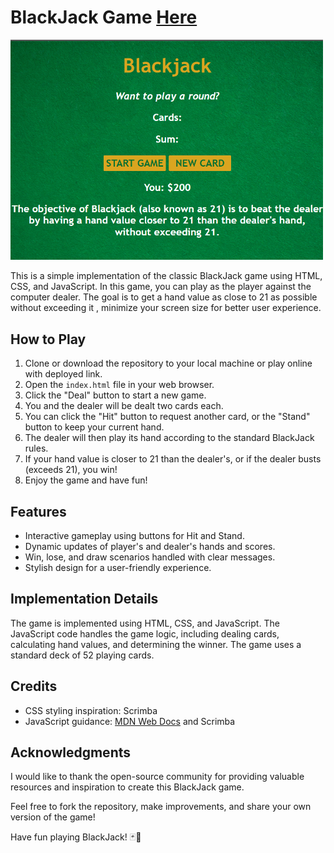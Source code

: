 # BlackJack Game <a href="https://blackjack-bydivvsaxena.netlify.app/" target="_blank">Here</a>

<img src="images/homepage.png" alt="Homepage of our game" width="500px">

This is a simple implementation of the classic BlackJack game using HTML, CSS, and JavaScript. In this game, you can play as the player against the computer dealer. The goal is to get a hand value as close to 21 as possible without exceeding it , minimize your screen size for better user experience.

## How to Play

1. Clone or download the repository to your local machine or play online with deployed link.
2. Open the `index.html` file in your web browser.
3. Click the "Deal" button to start a new game.
4. You and the dealer will be dealt two cards each.
5. You can click the "Hit" button to request another card, or the "Stand" button to keep your current hand.
6. The dealer will then play its hand according to the standard BlackJack rules.
7. If your hand value is closer to 21 than the dealer's, or if the dealer busts (exceeds 21), you win!
8. Enjoy the game and have fun!

## Features

- Interactive gameplay using buttons for Hit and Stand.
- Dynamic updates of player's and dealer's hands and scores.
- Win, lose, and draw scenarios handled with clear messages.
- Stylish design for a user-friendly experience.

## Implementation Details

The game is implemented using HTML, CSS, and JavaScript. The JavaScript code handles the game logic, including dealing cards, calculating hand values, and determining the winner. The game uses a standard deck of 52 playing cards.

## Credits

- CSS styling inspiration: Scrimba
- JavaScript guidance: [MDN Web Docs](https://developer.mozilla.org/en-US/docs/Web/JavaScript) and Scrimba

## Acknowledgments

I would like to thank the open-source community for providing valuable resources and inspiration to create this BlackJack game.

Feel free to fork the repository, make improvements, and share your own version of the game!

Have fun playing BlackJack! 🃏🎉

